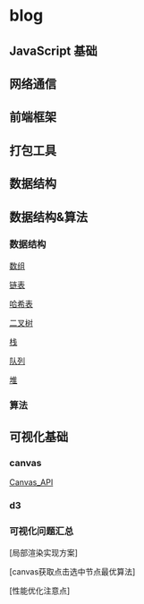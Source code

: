 # blog
## JavaScript 基础
## 网络通信
## 前端框架
## 打包工具

## 数据结构
## 数据结构&算法
### 数据结构
[数组](https://github.com/Capactity/blog/blob/master/data-structure/数组.md)

[链表](https://github.com/Capactity/blog/blob/master/data-structure/链表.md)

[哈希表](https://github.com/Capactity/blog/blob/master/data-structure/哈希表.md)

[二叉树](https://github.com/Capactity/blog/blob/master/data-structure/二叉树.md)

[栈](https://github.com/Capactity/blog/blob/master/data-structure/栈.md)

[队列](https://github.com/Capactity/blog/blob/master/data-structure/队列.md)

[堆](https://github.com/Capactity/blog/blob/master/data-structure/堆.md)

### 算法

## 可视化基础
### canvas
[Canvas_API](https://github.com/Capactity/blog/blob/master/Canvas_API.md)
### d3
### 可视化问题汇总
[局部渲染实现方案]

[canvas获取点击选中节点最优算法]

[性能优化注意点]
